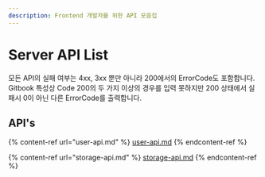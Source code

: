 ```yaml
---
description: Frontend 개발자를 위한 API 모음집
---
```


# Server API List

모든 API의 실패 여부는 4xx, 3xx 뿐만 아니라 200에서의  ErrorCode도 포함합니다. Gitbook 특성상 Code 200의 두 가지 이상의 경우를 입력 못하지만 200 상태에서 실패시 0이 아닌 다른 ErrorCode를 출력합니다.

## API's

{% content-ref url="user-api.md" %}
[user-api.md](user-api.md)
{% endcontent-ref %}

{% content-ref url="storage-api.md" %}
[storage-api.md](storage-api.md)
{% endcontent-ref %}

